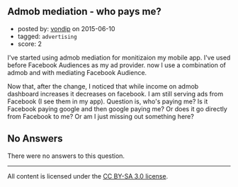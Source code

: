 ## Admob mediation - who pays me?

- posted by: [vondip](https://stackexchange.com/users/43161/vondip) on 2015-06-10
- tagged: `advertising`
- score: 2

<p>I've started using admob mediation for monitizaion my mobile app.
I've used before Facebook Audiences as my ad provider. now I use a combination of admob and with mediating Facebook Audience.</p>

<p>Now that, after the change, I noticed that while income on admob dashboard increases it decreases on facebook. I am still serving ads from Facebook (I see them in my app). Question is, who's paying me? Is it Facebook paying google and then google paying me? Or does it go directly from Facebook to me? Or am I just missing out something here?</p>


## No Answers

There were no answers to this question.


---

All content is licensed under the [CC BY-SA 3.0 license](https://creativecommons.org/licenses/by-sa/3.0/).
